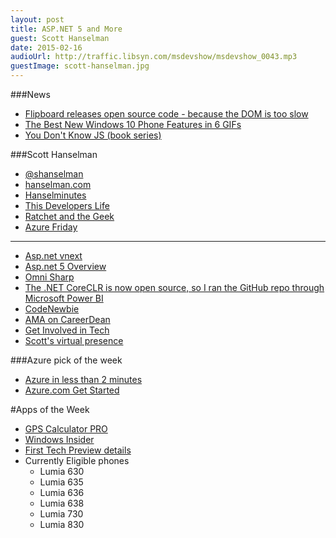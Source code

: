```yaml
---
layout: post
title: ASP.NET 5 and More
guest: Scott Hanselman
date: 2015-02-16
audioUrl: http://traffic.libsyn.com/msdevshow/msdevshow_0043.mp3
guestImage: scott-hanselman.jpg
---
```


###News

 - [Flipboard releases open source code - because the DOM is too slow](https://github.com/flipboard/react-canvas)
 - [The Best New Windows 10 Phone Features in 6 GIFs](http://gizmodo.com/the-best-new-windows-10-phone-features-in-6-gifs-1685750825)
 - [You Don't Know JS (book series)](https://github.com/getify/You-Dont-Know-JS/blob/master/README.md)

###Scott Hanselman

 - [@shanselman](https://twitter.com/shanselman)
 - [hanselman.com](http://www.hanselman.com/)
 - [Hanselminutes](http://www.hanselminutes.com/)
 - [This Developers Life](http://thisdeveloperslife.com/)
 - [Ratchet and the Geek](http://www.ratchetandthegeek.com/)
 - [Azure Friday](http://azure.microsoft.com/en-us/documentation/videos/azure-friday/)
 
----------

 - [Asp.net vnext](http://www.asp.net/vnext)
 - [Asp.net 5 Overview](http://www.asp.net/vnext/overview/aspnet-vnext/aspnet-5-overview)
 - [Omni Sharp](http://www.omnisharp.net/)
 - [The .NET CoreCLR is now open source, so I ran the GitHub repo through Microsoft Power BI](http://www.hanselman.com/blog/TheNETCoreCLRIsNowOpenSourceSoIRanTheGitHubRepoThroughMicrosoftPowerBI.aspx)
 - [CodeNewbie](http://www.codenewbie.org/)
 - [AMA on CareerDean](https://www.careerdean.com/ama/scott-hanselman?section=popularAnswer)
 - [Get Involved in Tech](http://getinvolvedintech.com)
 - [Scott's virtual presence](https://twitter.com/DamianEdwards/status/566327188979339264)

###Azure pick of the week

 - [Azure in less than 2 minutes](http://channel9.msdn.com/Blogs/Windows-Azure/Supercharge-your-DB-with-VMs)
 - [Azure.com Get Started](http://azure.microsoft.com/en-us/get-started/)

#Apps of the Week

 - [GPS Calculator PRO](http://www.windowsphone.com/en-us/store/app/gps-calculator-pro/48e2148a-b000-4a3e-9aab-6d5a6f763868)
 - [Windows Insider](http://www.windowsphone.com/s?appid=ed2b1421-6414-4544-bd8d-06d58ee402a5)
  - [First Tech Preview details](http://blogs.windows.com/bloggingwindows/2015/02/12/announcing-the-first-build-of-windows-10-technical-preview-for-phones-2/)
  - Currently Eligible phones
     -   Lumia 630
     -   Lumia 635
     -   Lumia 636
     -   Lumia 638
     -   Lumia 730
     -   Lumia 830
